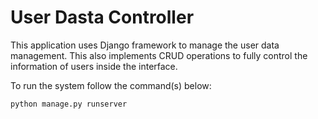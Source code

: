 # User Dasta Controller
This application uses Django framework to manage the user data management. This also implements CRUD operations to fully control the information of users inside the interface.

To run the system follow the command(s) below:
```
python manage.py runserver
```
